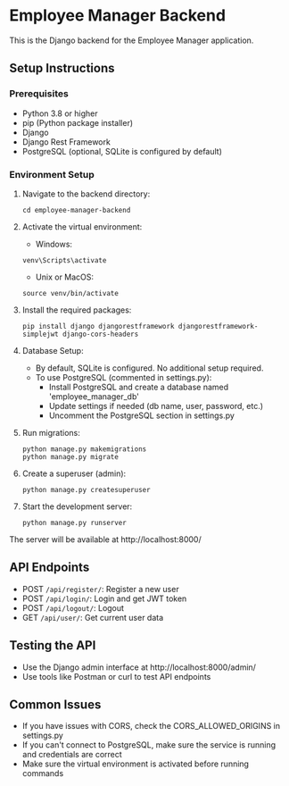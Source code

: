 
# Employee Manager Backend

This is the Django backend for the Employee Manager application.

## Setup Instructions

### Prerequisites
- Python 3.8 or higher
- pip (Python package installer)
- Django
- Django Rest Framework
- PostgreSQL (optional, SQLite is configured by default)

### Environment Setup
1. Navigate to the backend directory:
   ```
   cd employee-manager-backend
   ```

2. Activate the virtual environment:
   - Windows:
   ```
   venv\Scripts\activate
   ```
   - Unix or MacOS:
   ```
   source venv/bin/activate
   ```

3. Install the required packages:
   ```
   pip install django djangorestframework djangorestframework-simplejwt django-cors-headers
   ```

4. Database Setup:
   - By default, SQLite is configured. No additional setup required.
   - To use PostgreSQL (commented in settings.py):
     - Install PostgreSQL and create a database named 'employee_manager_db'
     - Update settings if needed (db name, user, password, etc.)
     - Uncomment the PostgreSQL section in settings.py

5. Run migrations:
   ```
   python manage.py makemigrations
   python manage.py migrate
   ```

6. Create a superuser (admin):
   ```
   python manage.py createsuperuser
   ```

7. Start the development server:
   ```
   python manage.py runserver
   ```

The server will be available at http://localhost:8000/

## API Endpoints

- POST `/api/register/`: Register a new user
- POST `/api/login/`: Login and get JWT token
- POST `/api/logout/`: Logout
- GET `/api/user/`: Get current user data

## Testing the API
- Use the Django admin interface at http://localhost:8000/admin/
- Use tools like Postman or curl to test API endpoints

## Common Issues
- If you have issues with CORS, check the CORS_ALLOWED_ORIGINS in settings.py
- If you can't connect to PostgreSQL, make sure the service is running and credentials are correct
- Make sure the virtual environment is activated before running commands
